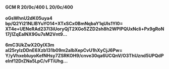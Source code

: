 #### GCM R 20/0c/400 L 20/0c/400
**oGsWhnU2dK05uya4**<br/>**bp/Q2Yi21NLlBYuYO14+XTxSCx0BmNqbaY1qUIs1Yl0=**<br/>**XT4e+UENeRAd237l3iUoryQjT2XGo5ZZD2sh8h2WPIPQUxNcIi+Px9gRoN17j1ZqEaINX9Gu7sM2Vnt9...**<br/><br/>
**6mC3UkZwX2OyIX3m**<br/>**al25ryIzDDnE6Xzb131b09m2aIbXepCvU1hXyCjJ6Pw=**<br/>**Y/yVhxebIuyoKefNHsy7ZSRKOH9/cnve30qa6UCQnV/O3ThUznd5UPQdPelnf12DrZNa5LpC/vFTiUhg...**